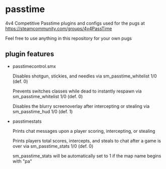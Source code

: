 # passtime
4v4 Competitive Passtime plugins and configs used for the pugs at https://steamcommunity.com/groups/4v4PassTime

Feel free to use anything in this repository for your own pugs
## plugin features
- passtimecontrol.smx

    Disables shotgun, stickies, and needles via sm_passtime_whitelist 1/0 (def. 0)
    
    Prevents switches classes while dead to instantly respawn via sm_passtime_whitelist 1/0 (def. 0)
    
    Disables the blurry screenoverlay after intercepting or stealing via sm_passtime_hud 1/0 (def. 1)
    
- passtimestats

    Prints chat messages upon a player scoring, intercepting, or stealing
    
    Prints players total scores, intercepts, and steals to chat after a game is over via sm_passtime_stats 1/0 (def. 0)
    
    sm_passtime_stats will be automatically set to 1 if the map name begins with "pa"
